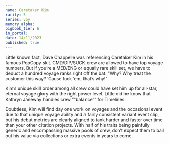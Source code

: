 ```yaml
---
name: Caretaker Kim
rarity: 5
series: voy
memory_alpha:
bigbook_tier: 6
in_portal:
date: 14/11/2023
published: true
---
```


Little known fact, Dave Chappelle was referencing Caretaker Kim in his famous PopCopy skit. CMD/DIP/SUCK crew are allowed to have top voyage numbers. But if you’re a MED/ENG or equally rare skill set, we have to deduct a hundred voyage ranks right off the bat. "Why? Why treat the customer this way? ‘Cause fuck ‘em, that’s why!"

Kim’s unique skill order among all crew could have set him up for all-star, eternal voyage glory with the right power level. Little did he know that Kathryn Janeway handles crew ””balance”” for Timelines.

Doubtless, Kim will find day one work on voyages and the occasional event due to that unique voyage ability and a fairly consistent variant event clip, but his debut metrics are clearly aligned to tank harder and faster over time than your other citation projects. With half of his traits being painfully generic and encompassing massive pools of crew, don’t expect them to bail out his value via collections or extra events in years to come.
